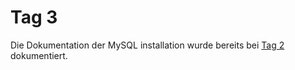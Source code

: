 # Tag 3

Die Dokumentation der MySQL installation wurde bereits bei [Tag 2](../Praxissauftraege/Tag_2/) dokumentiert.
